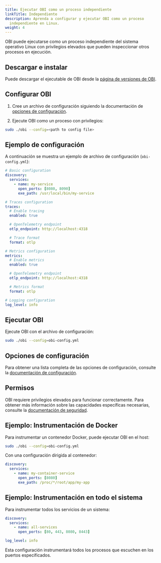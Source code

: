 ```yaml
---
title: Ejecutar OBI como un proceso independiente
linkTitle: Independiente
description: Aprenda a configurar y ejecutar OBI como un proceso 
  independiente en Linux.
weight: 4
---
```


OBI puede ejecutarse como un proceso independiente del sistema 
operativo Linux con privilegios elevados que pueden inspeccionar 
otros procesos en ejecución.

## Descargar e instalar

Puede descargar el ejecutable de OBI desde la [página de versiones de OBI](https://github.com/open-telemetry/opentelemetry-ebpf-instrumentation/releases).

## Configurar OBI

1. Cree un archivo de configuración siguiendo la documentación de 
   [opciones de configuración](../../configure/options/).

2. Ejecute OBI como un proceso con privilegios:

```bash
sudo ./obi --config=<path to config file>
```

## Ejemplo de configuración

A continuación se muestra un ejemplo de archivo de configuración 
(`obi-config.yml`):

```yaml
# Basic configuration
discovery:
  services:
    - name: my-service
      open_ports: [8080, 8090]
      exe_path: /usr/local/bin/my-service

# Traces configuration
traces:
  # Enable tracing
  enabled: true

  # OpenTelemetry endpoint
  otlp_endpoint: http://localhost:4318

  # Trace format
  format: otlp

# Metrics configuration
metrics:
  # Enable metrics
  enabled: true

  # OpenTelemetry endpoint
  otlp_endpoint: http://localhost:4318

  # Metrics format
  format: otlp

# Logging configuration
log_level: info
```

## Ejecutar OBI

Ejecute OBI con el archivo de configuración:

```bash
sudo ./obi --config=obi-config.yml
```

## Opciones de configuración

Para obtener una lista completa de las opciones de configuración, consulte la [documentación de configuración](../../configure/options/).

## Permisos

OBI requiere privilegios elevados para funcionar correctamente. Para obtener más información sobre las capacidades específicas necesarias, consulte la [documentación de seguridad](../../security/).

## Ejemplo: Instrumentación de Docker

Para instrumentar un contenedor Docker, puede ejecutar OBI en el host:
```bash
sudo ./obi --config=obi-config.yml
```

Con una configuración dirigida al contenedor:

```yaml
discovery:
  services:
    - name: my-container-service
      open_ports: [8080]
      exe_path: /proc/*/root/app/my-app
```

## Ejemplo: Instrumentación en todo el sistema

Para instrumentar todos los servicios de un sistema:

```yaml
discovery:
  services:
    - name: all-services
      open_ports: [80, 443, 8080, 8443]

log_level: info
```

Esta configuración instrumentará todos los procesos que escuchen en los puertos especificados.
